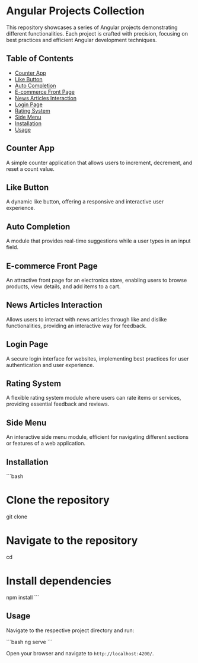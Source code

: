 # Angular Projects Collection

This repository showcases a series of Angular projects demonstrating different functionalities. Each project is crafted with precision, focusing on best practices and efficient Angular development techniques.

## Table of Contents

- [Counter App](#counter-app)
- [Like Button](#like-button)
- [Auto Completion](#auto-completion)
- [E-commerce Front Page](#e-commerce-front-page)
- [News Articles Interaction](#news-articles-interaction)
- [Login Page](#login-page)
- [Rating System](#rating-system)
- [Side Menu](#side-menu)
- [Installation](#installation)
- [Usage](#usage)


## Counter App
A simple counter application that allows users to increment, decrement, and reset a count value.

## Like Button
A dynamic like button, offering a responsive and interactive user experience.

## Auto Completion
A module that provides real-time suggestions while a user types in an input field.

## E-commerce Front Page
An attractive front page for an electronics store, enabling users to browse products, view details, and add items to a cart.

## News Articles Interaction
Allows users to interact with news articles through like and dislike functionalities, providing an interactive way for feedback.

## Login Page
A secure login interface for websites, implementing best practices for user authentication and user experience.

## Rating System
A flexible rating system module where users can rate items or services, providing essential feedback and reviews.

## Side Menu
An interactive side menu module, efficient for navigating different sections or features of a web application.

## Installation

\```bash
# Clone the repository
git clone <repository-url>

# Navigate to the repository
cd <repository-directory>

# Install dependencies
npm install
\```

## Usage

Navigate to the respective project directory and run:

\```bash
ng serve
\```

Open your browser and navigate to `http://localhost:4200/`.
